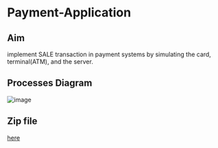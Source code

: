 # Payment-Application
## Aim
implement SALE transaction in payment systems by simulating the card, terminal(ATM), and the server.
## Processes Diagram
![image](https://user-images.githubusercontent.com/104006521/185225221-f0ecc048-2374-4579-ae36-15342eafa8a3.png)
## Zip file 
[here](https://drive.google.com/file/d/1vA1H9rEmMYeHB8hhwFlhDIx1NEIVgsZy/view?usp=sharing)

